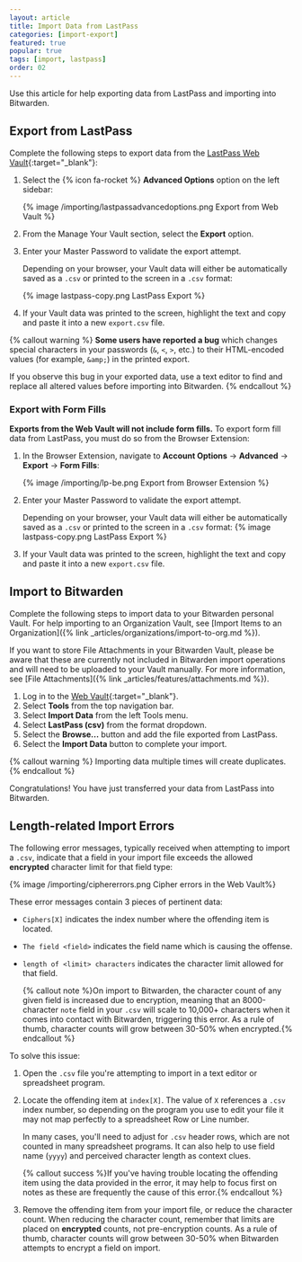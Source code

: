 ```yaml
---
layout: article
title: Import Data from LastPass
categories: [import-export]
featured: true
popular: true
tags: [import, lastpass]
order: 02
---
```


Use this article for help exporting data from LastPass and importing into Bitwarden.

## Export from LastPass

Complete the following steps to export data from the [LastPass Web Vault](https://lastpass.com/){:target="\_blank"}:

1. Select the {% icon fa-rocket %} **Advanced Options** option on the left sidebar:

   {% image /importing/lastpassadvancedoptions.png Export from Web Vault %}
2. From the Manage Your Vault section, select the **Export** option.
3. Enter your Master Password to validate the export attempt.

   Depending on your browser, your Vault data will either be automatically saved as a `.csv` or printed to the screen in a `.csv` format:

   {% image lastpass-copy.png LastPass Export %}
4. If your Vault data was printed to the screen, highlight the text and copy and paste it into a new `export.csv` file.

{% callout warning %}
**Some users have reported a bug** which changes special characters in your passwords (`&`, `<`, `>`, etc.) to their HTML-encoded values (for example, `&amp;`) in the printed export.

If you observe this bug in your exported data, use a text editor to find and replace all altered values before importing into Bitwarden.
{% endcallout %}

### Export with Form Fills

**Exports from the Web Vault will not include form fills.** To export form fill data from LastPass, you must do so from the Browser Extension:

1. In the Browser Extension, navigate to **Account Options** &rarr; **Advanced** &rarr; **Export** &rarr; **Form Fills**:

   {% image /importing/lp-be.png Export from Browser Extension %}
2. Enter your Master Password to validate the export attempt.

   Depending on your browser, your Vault data will either be automatically saved as a `.csv` or printed to the screen in a `.csv` format:
   {% image lastpass-copy.png LastPass Export %}
4. If your Vault data was printed to the screen, highlight the text and copy and paste it into a new `export.csv` file.

## Import to Bitwarden

Complete the following steps to import data to your Bitwarden personal Vault. For help importing to an Organization Vault, see [Import Items to an Organization]({% link _articles/organizations/import-to-org.md %}).

If you want to store File Attachments in your Bitwarden Vault, please be aware that these are currently not included in Bitwarden import operations and will need to be uploaded to your Vault manually. For more information, see [File Attachments]({% link _articles/features/attachments.md %}).

1. Log in to the [Web Vault](https://vault.bitwarden.com){:target="\_blank"}.
2. Select **Tools** from the top navigation bar.
3. Select **Import Data** from the left Tools menu.
4. Select **LastPass (csv)** from the format dropdown.
5. Select the **Browse...** button and add the file exported from LastPass.
6. Select the **Import Data** button to complete your import.

{% callout warning %}
Importing data multiple times will create duplicates.
{% endcallout %}

Congratulations! You have just transferred your data from LastPass into Bitwarden.

## Length-related Import Errors

The following error messages, typically received when attempting to import a `.csv`, indicate that a field in your import file exceeds the allowed **encrypted** character limit for that field type:

{% image /importing/ciphererrors.png Cipher errors in the Web Vault%}

These error messages contain 3 pieces of pertinent data:
- `Ciphers[X]` indicates the index number where the offending item is located.
- `The field <field>` indicates the field name which is causing the offense.
- `length of <limit> characters` indicates the character limit allowed for that field.

   {% callout note %}On import to Bitwarden, the character count of any given field is increased due to encryption, meaning that an 8000-character `note` field in your `.csv` will scale to 10,000+ characters when it comes into contact with Bitwarden, triggering this error. As a rule of thumb, character counts will grow between 30-50% when encrypted.{% endcallout %}

To solve this issue:

1. Open the `.csv` file you're attempting to import in a text editor or spreadsheet program.
2. Locate the offending item at `index[X]`. The value of `X` references a `.csv` index number, so depending on the program you use to edit your file it may not map perfectly to a spreadsheet Row or Line number.

    In many cases, you'll need to adjust for `.csv` header rows, which are not counted in many spreadsheet programs. It can also help to use field name (`yyyy`) and perceived character length as context clues.

   {% callout success %}If you've having trouble locating the offending item using the data provided in the error, it may help to focus first on notes as these are frequently the cause of this error.{% endcallout %}
3. Remove the offending item from your import file, or reduce the character count. When reducing the character count, remember that limits are placed on **encrypted** counts, not pre-encryption counts.  As a rule of thumb, character counts will grow between 30-50% when Bitwarden attempts to encrypt a field on import.
